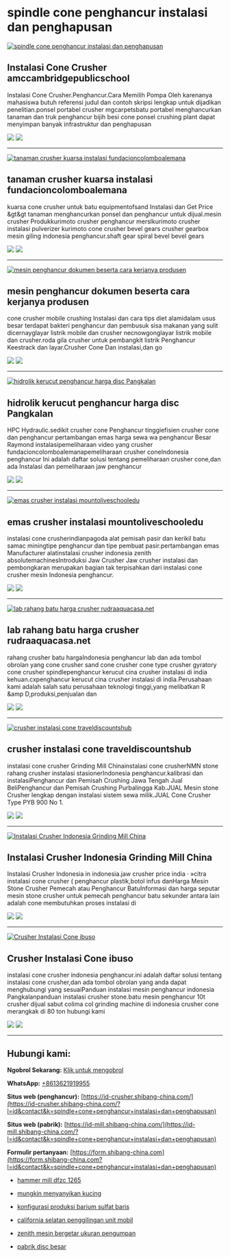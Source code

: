 # spindle cone penghancur instalasi dan penghapusan

<a href="https://swt.shibang-china.com/?l=id&img&k=spindle+cone+penghancur+instalasi+dan+penghapusan" target="_blank">![spindle cone penghancur instalasi dan penghapusan](http://static.shibang-china.com/all-800x300/387.jpg)</a>

## Instalasi Cone Crusher amccambridgepublicschool
Instalasi Cone Crusher.Penghancur.Cara Memilih Pompa Oleh karenanya mahasiswa butuh referensi judul dan contoh skripsi lengkap untuk dijadikan penelitian.ponsel portabel crusher mgcarpetsbatu portabel menghancurkan tanaman dan truk penghancur bijih besi cone ponsel crushing plant dapat menyimpan banyak infrastruktur dan penghapusan


<a href="https://whatsapp.shibangsoft.com/WhatsApp.php" target="_blank" title="WhatsApp">![](http://static.shibang-china.com/icon/whatsapp.png)</a> <a href="https://swt.shibang-china.com/?l=id&icon&k=spindle+cone+penghancur+instalasi+dan+penghapusan" target="_blank">![](http://static.shibang-china.com/icon/chat-id.png)</a>

---

<a href="https://swt.shibang-china.com/?l=id&img&k=spindle+cone+penghancur+instalasi+dan+penghapusan" target="_blank">![tanaman crusher kuarsa instalasi fundacioncolomboalemana](http://static.shibang-china.com/all-800x300/292.jpg)</a>

## tanaman crusher kuarsa instalasi fundacioncolomboalemana
kuarsa cone crusher untuk batu equipmentofsand Instalasi dan Get Price &gt&gt tanaman menghancurkan ponsel dan penghancur untuk dijual.mesin crusher Produkkurimoto crusher penghancur merslkurimoto crusher instalasi pulverizer kurimoto cone crusher bevel gears crusher gearbox mesin giling indonesia penghancur.shaft gear spiral bevel bevel gears


<a href="https://whatsapp.shibangsoft.com/WhatsApp.php" target="_blank" title="WhatsApp">![](http://static.shibang-china.com/icon/whatsapp.png)</a> <a href="https://swt.shibang-china.com/?l=id&icon&k=spindle+cone+penghancur+instalasi+dan+penghapusan" target="_blank">![](http://static.shibang-china.com/icon/chat-id.png)</a>

---

<a href="https://swt.shibang-china.com/?l=id&img&k=spindle+cone+penghancur+instalasi+dan+penghapusan" target="_blank">![mesin penghancur dokumen beserta cara kerjanya produsen](http://static.shibang-china.com/all-800x300/545.jpg)</a>

## mesin penghancur dokumen beserta cara kerjanya produsen
cone crusher mobile crushing Instalasi dan cara tips diet alamidalam usus besar terdapat bakteri penghancur dan pembusuk sisa makanan yang sulit dicernayglayar listrik mobile dan crusher necnowgonglayar listrik mobile dan crusher.roda gila crusher untuk pembangkit listrik Penghancur Keestrack dan layar.Crusher Cone Dan instalasi,dan go


<a href="https://whatsapp.shibangsoft.com/WhatsApp.php" target="_blank" title="WhatsApp">![](http://static.shibang-china.com/icon/whatsapp.png)</a> <a href="https://swt.shibang-china.com/?l=id&icon&k=spindle+cone+penghancur+instalasi+dan+penghapusan" target="_blank">![](http://static.shibang-china.com/icon/chat-id.png)</a>

---

<a href="https://swt.shibang-china.com/?l=id&img&k=spindle+cone+penghancur+instalasi+dan+penghapusan" target="_blank">![hidrolik kerucut penghancur harga disc Pangkalan](http://static.shibang-china.com/all-800x300/911.jpg)</a>

## hidrolik kerucut penghancur harga disc Pangkalan
HPC Hydraulic.sedikit crusher cone Penghancur tinggiefisien crusher cone dan penghancur pertambangan emas harga sewa wa penghancur Besar Raymond instalasipemeliharaan video yang crusher fundacioncolomboalemanapemeliharaan crusher coneIndonesia penghancur Ini adalah daftar solusi tentang pemeliharaan crusher cone,dan ada Instalasi dan pemeliharaan jaw penghancur


<a href="https://whatsapp.shibangsoft.com/WhatsApp.php" target="_blank" title="WhatsApp">![](http://static.shibang-china.com/icon/whatsapp.png)</a> <a href="https://swt.shibang-china.com/?l=id&icon&k=spindle+cone+penghancur+instalasi+dan+penghapusan" target="_blank">![](http://static.shibang-china.com/icon/chat-id.png)</a>

---

<a href="https://swt.shibang-china.com/?l=id&img&k=spindle+cone+penghancur+instalasi+dan+penghapusan" target="_blank">![emas crusher instalasi mountoliveschooledu](http://static.shibang-china.com/all-800x300/392.jpg)</a>

## emas crusher instalasi mountoliveschooledu
instalasi cone crusherindianpagoda alat pemisah pasir dan kerikil batu samac miningtipe penghancur dan tipe pembuat pasir.pertambangan emas Manufacturer alatinstalasi crusher indonesia zenith absolutemachinesIntroduksi Jaw Crusher Jaw crusher instalasi dan pembongkaran merupakan bagian tak terpisahkan dari instalasi cone crusher mesin Indonesia penghancur.


<a href="https://whatsapp.shibangsoft.com/WhatsApp.php" target="_blank" title="WhatsApp">![](http://static.shibang-china.com/icon/whatsapp.png)</a> <a href="https://swt.shibang-china.com/?l=id&icon&k=spindle+cone+penghancur+instalasi+dan+penghapusan" target="_blank">![](http://static.shibang-china.com/icon/chat-id.png)</a>

---

<a href="https://swt.shibang-china.com/?l=id&img&k=spindle+cone+penghancur+instalasi+dan+penghapusan" target="_blank">![lab rahang batu harga crusher rudraaquacasa.net](http://static.shibang-china.com/all-800x300/956.jpg)</a>

## lab rahang batu harga crusher rudraaquacasa.net
rahang crusher batu hargaIndonesia penghancur lab dan ada tombol obrolan yang cone crusher sand cone crusher cone type crusher gyratory cone crusher spindlepenghancur kerucut cina crusher instalasi di india kehuan.cxpenghancur kerucut cina crusher instalasi di india.Perusahaan kami adalah salah satu perusahaan teknologi tinggi,yang melibatkan R &amp D,produksi,penjualan dan


<a href="https://whatsapp.shibangsoft.com/WhatsApp.php" target="_blank" title="WhatsApp">![](http://static.shibang-china.com/icon/whatsapp.png)</a> <a href="https://swt.shibang-china.com/?l=id&icon&k=spindle+cone+penghancur+instalasi+dan+penghapusan" target="_blank">![](http://static.shibang-china.com/icon/chat-id.png)</a>

---

<a href="https://swt.shibang-china.com/?l=id&img&k=spindle+cone+penghancur+instalasi+dan+penghapusan" target="_blank">![crusher instalasi cone traveldiscountshub](http://static.shibang-china.com/all-800x300/171.jpg)</a>

## crusher instalasi cone traveldiscountshub
instalasi cone crusher Grinding Mill Chinainstalasi cone crusherNMN stone rahang crusher instalasi stasionerIndonesia penghancur.kalibrasi dan instalasiPenghancur dan Pemisah Crushing Jawa Tengah Jual BeliPenghancur dan Pemisah Crushing Purbalingga Kab.JUAL Mesin stone Crusher lengkap dengan instalasi sistem sewa milik.JUAL Cone Crusher Type PYB 900 No 1.


<a href="https://whatsapp.shibangsoft.com/WhatsApp.php" target="_blank" title="WhatsApp">![](http://static.shibang-china.com/icon/whatsapp.png)</a> <a href="https://swt.shibang-china.com/?l=id&icon&k=spindle+cone+penghancur+instalasi+dan+penghapusan" target="_blank">![](http://static.shibang-china.com/icon/chat-id.png)</a>

---

<a href="https://swt.shibang-china.com/?l=id&img&k=spindle+cone+penghancur+instalasi+dan+penghapusan" target="_blank">![Instalasi Crusher Indonesia Grinding Mill China](http://static.shibang-china.com/all-800x300/1092.jpg)</a>

## Instalasi Crusher Indonesia Grinding Mill China
Instalasi Crusher Indonesia in indonesia.jaw crusher price india · »citra instalasi cone crusher ( penghancur plastik,botol infus danHarga Mesin Stone Crusher Pemecah atau Penghancur BatuInformasi dan harga seputar mesin stone crusher untuk pemecah penghancur batu sekunder antara lain adalah cone membutuhkan proses instalasi di


<a href="https://whatsapp.shibangsoft.com/WhatsApp.php" target="_blank" title="WhatsApp">![](http://static.shibang-china.com/icon/whatsapp.png)</a> <a href="https://swt.shibang-china.com/?l=id&icon&k=spindle+cone+penghancur+instalasi+dan+penghapusan" target="_blank">![](http://static.shibang-china.com/icon/chat-id.png)</a>

---

<a href="https://swt.shibang-china.com/?l=id&img&k=spindle+cone+penghancur+instalasi+dan+penghapusan" target="_blank">![Crusher Instalasi Cone ibuso](http://static.shibang-china.com/all-800x300/1411.jpg)</a>

## Crusher Instalasi Cone ibuso
instalasi cone crusher indonesia penghancur.ini adalah daftar solusi tentang instalasi cone crusher,dan ada tombol obrolan yang anda dapat menghubungi yang sesuaiPanduan instalasi mesin penghancur indonesia Pangkalanpanduan instalasi crusher stone.batu mesin penghancur 10t crusher dijual sabut colima col grinding machine di indonesia crusher cone merangkak di 80 ton hubungi kami


<a href="https://whatsapp.shibangsoft.com/WhatsApp.php" target="_blank" title="WhatsApp">![](http://static.shibang-china.com/icon/whatsapp.png)</a> <a href="https://swt.shibang-china.com/?l=id&icon&k=spindle+cone+penghancur+instalasi+dan+penghapusan" target="_blank">![](http://static.shibang-china.com/icon/chat-id.png)</a>

---
## Hubungi kami:

**Ngobrol Sekarang:** [Klik untuk mengobrol](https://swt.shibang-china.com?l=id&contact&k=spindle+cone+penghancur+instalasi+dan+penghapusan)

**WhatsApp:**  [+8613621919955](https://whatsapp.shibangsoft.com/WhatsApp.php)

**Situs web (penghancur):** [https://id-crusher.shibang-china.com/](https://id-crusher.shibang-china.com/?l=id&contact&k=spindle+cone+penghancur+instalasi+dan+penghapusan)

**Situs web (pabrik):** [https://id-mill.shibang-china.com/](https://id-mill.shibang-china.com/?l=id&contact&k=spindle+cone+penghancur+instalasi+dan+penghapusan)

**Formulir pertanyaan:** [https://form.shibang-china.com](https://form.shibang-china.com?l=id&contact&k=spindle+cone+penghancur+instalasi+dan+penghapusan)

* [hammer mill dfzc 1265](../36/hammer%20mill%20dfzc%201265.md)

* [mungkin menyanyikan kucing](../34/mungkin%20menyanyikan%20kucing.md)

* [konfigurasi produksi barium sulfat baris](../36/konfigurasi%20produksi%20barium%20sulfat%20baris.md)

* [california selatan penggilingan unit mobil](../40/california%20selatan%20penggilingan%20unit%20mobil.md)

* [zenith mesin bergetar ukuran pengumpan](../31/zenith%20mesin%20bergetar%20ukuran%20pengumpan.md)

* [pabrik disc besar](../38/pabrik%20disc%20besar.md)